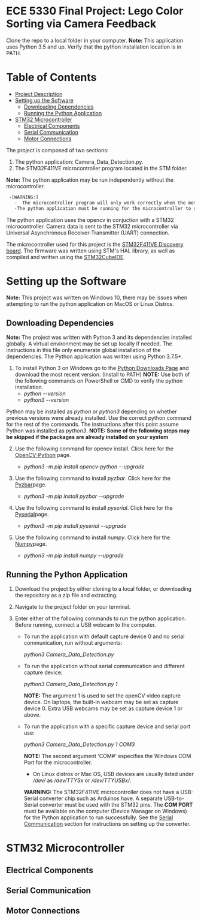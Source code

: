 # **ECE 5330 Final Project: Lego Color Sorting via Camera Feedback**

Clone the repo to a local folder in your computer.
**Note:** This application uses Python 3.5 and up. Verify that the python installation location is in PATH.

# **Table of Contents**
- [Project Description](#Project%20Description)
- [Setting up the Software](#Setting%20up%20the%20project)
  - [Downloading Dependencies](##Downloading%20Dependencies)
  - [Running the Python Application](##Running%20the%20Python%20Application)
- [STM32 Microcontroller](#STM32%20Microcontroller)
  - [Electrical Components](##Electrical%20Components)
  - [Serial Communication](##Serial%20Communication)
  - [Motor Connections](##Motor%20Connections)

The project is composed of two sections:
1. The python application: Camera_Data_Detection.py.
2. The STM32F411VE microcontroller program located in the STM folder.

**Note:** The python application may be run independently without the microcontroller.

 ```diff
  -[WARNING:]
    -  The microcontroller program will only work correctly when the motor, L298N, and USB Serial connections are set correctly.
    -The python application must be running for the microcontroller to sucessfully maneuver the OWI arm.
  ```

The python application uses the opencv in conjuction with a STM32 microcontroller.
Camera data is sent to the STM32 microcontroller via Universal Asynchronous Receiver-Transmitter (UART) connection.

The microcontroller used for this project is the [STM32F411VE Discovery board](https://www.st.com/en/evaluation-tools/32f411ediscovery.html).
The firmware was written using STM's HAL library, as well as compiled and written using the [STM32CubeIDE](https://www.st.com/en/development-tools/stm32cubeide.html).


# **Setting up the Software**
**Note:** This project was written on Windows 10,  there may be issues when attempting to run the python
application on MacOS or Linux Distros.
## **Downloading Dependencies**
**Note:** The project was written with Python 3 and its dependencies installed globally.
A virtual environment may be set up locally if needed. The instructions in this file only enumerate global installation of the dependencies.
The Python application was written using Python 3.7.5+.
  1. To install Python 3 on Windows go to the [Python Downloads Page](https://www.python.org/downloads/) and download the most recent version. (Install to PATH)
  **NOTE:** Use both of the following commands on PowerShell or CMD to verify the python installation.
      - *python --version*
      - *python3 --version*

  Python may be installed as *python* or *python3* depending on whether previous versions were already installed. Use the correct python command for the rest of the commands. The instructions after this point assume Python was installed as *python3*.
**NOTE: Some of the following steps may be skipped if the packages are already installed on your system**

  2. Use the following command for opencv install. Click here for the [OpenCV-Python](https://pypi.org/project/opencv-python/) page.
      - *python3 -m pip install opencv-python --upgrade*

  3. Use the following command to install *pyzbar*. Click here for the [Pyzbar](https://pypi.org/project/pyzbar/)page.
      - *python3 -m pip install pyzbar --upgrade*

  4. Use the following command to install *pyserial*. Click here for the [Pyserial](https://pypi.org/project/pyserial/)page.
      - *python3 -m pip install pyserial --upgrade*

  5. Use the following command to install *numpy*. Click here for the [Numpy](https://pypi.org/project/numpy/)page.
      - *python3 -m pip install numpy --upgrade*

## **Running the Python Application**
  1. Download the project by either cloning to a local folder, or downloading the repository as a zip file and extracting.

  2. Navigate to the project folder on your terminal.
  3. Enter either of the following commands to run the python application. Before running, connect a USB webcam to the computer.
      - To run the application with default capture device 0 and no serial communication, run without arguments:

        *python3 Camera_Data_Detection.py*

      - To run the application without serial communication and different capture device:

        *python3 Camera_Data_Detection.py 1*

        **NOTE:** The argument 1 is used to set the openCV video capture device. On laptops, the built-in webcam may be set as capture device 0. Extra USB webcams may be set as capture device 1 or above.

      - To run the application with a specific capture device and serial port use:

        *python3 Camera_Data_Detection.py 1 COM3*

        **NOTE:** The second argument 'COM#' especifies the Windows COM Port for the microcontroller.
          - On Linux distros or Mac OS, USB devices are usually listed under */dev/* as */dev/TTYSx* or */dev/TTYUSBx/*.

        **WARNING:** The STM32F411VE microcontroller does not have a USB-Serial converter chip such as Arduinos have. A separate USB-to-Serial converter must be used with the STM32 pins.
     The **COM PORT** must be available on the computer (Device Manager on Windows) for the Python application to run successfully.
     See the [Serial Communication](##Serial%20Communication) section for instructions on setting up the converter.
# **STM32 Microcontroller**
  ## **Electrical Components**
  ## **Serial Communication**
  ## **Motor Connections**
